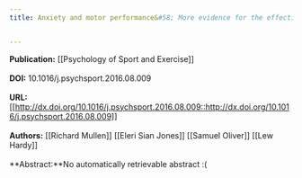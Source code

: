 ```yaml
---
title: Anxiety and motor performance&#58; More evidence for the effectiveness of holistic process goals as a solution to the process goal paradox


---
```


**Publication:** [[Psychology of Sport and Exercise]]<br><br>**DOI:** 10.1016/j.psychsport.2016.08.009                                 
<br>**URL:**[[http://dx.doi.org/10.1016/j.psychsport.2016.08.009::http://dx.doi.org/10.1016/j.psychsport.2016.08.009]]<br><br>**Authors:** [[Richard Mullen]] [[Eleri Sian Jones]] [[Samuel Oliver]] [[Lew Hardy]] <br><br>**Abstract:**No automatically retrievable abstract :(


